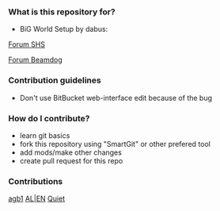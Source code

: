 ### What is this repository for? ###

* BiG World Setup by dabus:

[Forum SHS](http://www.shsforums.net/topic/56670-big-world-setup-an-attempt-to-update-the-program/)

[Forum Beamdog](https://forums.beamdog.com/discussion/44476/tool-big-world-setup-bws-mod-manager-for-baldurs-gate-enhanced-edition-trilogy-for-windows#latest)

### Contribution guidelines ###

* Don't use BitBucket web-interface edit because of the bug 

### How do I contribute? ###

* learn git basics
* fork this repository using "SmartGit" or other prefered tool
* add mods/make other changes
* create pull request for this repo

### Contributions ###
[agb1](http://www.shsforums.net/user/41035-agb1/)
[AL|EN](http://www.shsforums.net/user/10953-alien/)
[Quiet](http://www.shsforums.net/user/13265-quiet/)